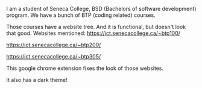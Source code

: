 I am a student of Seneca College, BSD (Bachelors of software development) program. We have a bunch of BTP (coding related) courses.

Those courses have a website tree. And it is functional, but doesn't look that good. 
Websites mentioned:
https://ict.senecacollege.ca/~btp100/

https://ict.senecacollege.ca/~btp200/

https://ict.senecacollege.ca/~btp305/

This google chrome extension fixes the look of those websites.

It also has a dark theme!
